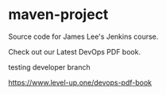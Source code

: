 # maven-project
Source code for James Lee's Jenkins course.

Check out our Latest DevOps PDF book.

testing developer branch

https://www.level-up.one/devops-pdf-book
